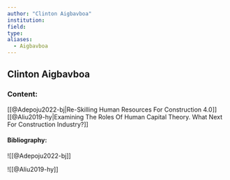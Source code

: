 ```yaml
---
author: "Clinton Aigbavboa"
institution:
field:
type:
aliases:
  - Aigbavboa
---
```


## Clinton Aigbavboa

### Content:
[[@Adepoju2022-bj|Re-Skilling Human Resources For Construction 4.0]]
[[@Aliu2019-hy|Examining The Roles Of Human Capital Theory. What Next For Construction Industry?]]

#### Bibliography:

![[@Adepoju2022-bj]]

![[@Aliu2019-hy]]